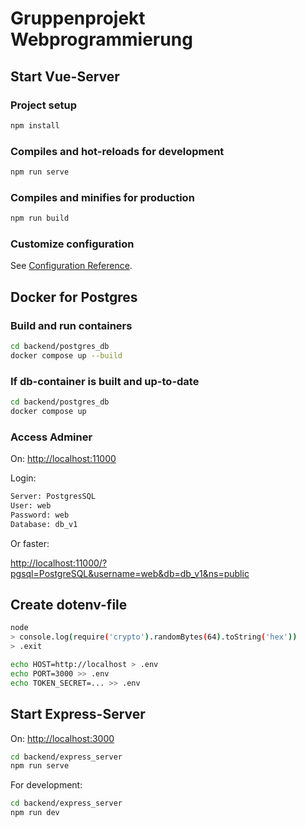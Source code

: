 # Gruppenprojekt Webprogrammierung

## Start Vue-Server

### Project setup

```bash
npm install
```

### Compiles and hot-reloads for development

```bash
npm run serve
```

### Compiles and minifies for production

```bash
npm run build
```

### Customize configuration

See [Configuration Reference](https://cli.vuejs.org/config/).

## Docker for Postgres

### Build and run containers

```bash
cd backend/postgres_db
docker compose up --build
```

### If db-container is built and up-to-date

```bash
cd backend/postgres_db
docker compose up
```

### Access Adminer

On: <http://localhost:11000>

Login:

```bash
Server: PostgresSQL
User: web
Password: web
Database: db_v1
```

Or faster:

<http://localhost:11000/?pgsql=PostgreSQL&username=web&db=db_v1&ns=public>

## Create dotenv-file

```bash
node
> console.log(require('crypto').randomBytes(64).toString('hex'))
> .exit

echo HOST=http://localhost > .env
echo PORT=3000 >> .env
echo TOKEN_SECRET=... >> .env
```

## Start Express-Server

On: <http://localhost:3000>

```bash
cd backend/express_server
npm run serve
```

For development:

```bash
cd backend/express_server
npm run dev
```

